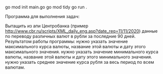 go mod init main.go go mod tidy go run .

Программа для выполнения задач:

Вытащить из апи Центробанка (пример http://www.cbr.ru/scripts/XML_daily_eng.asp?date_req=11/11/2020) данные по переводу различных валют в рубли за последние 90 дней.
Результатом работы программы:
нужно указать значение максимального курса валюты, название этой валюты и дату этого максимального значения.
нужно указать значение минимального курса валюты, название этой валюты и дату этого минимального значения.
нужно указать среднее значение курса рубля за весь период по всем валютам.
